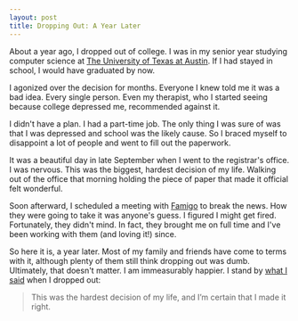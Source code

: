 ```yaml
---
layout: post
title: Dropping Out: A Year Later
---
```


About a year ago, I dropped out of college. I was in my senior year
studying computer science at [The University of Texas at Austin][1].
If I had stayed in school, I would have graduated by now.

I agonized over the decision for months. Everyone I knew told me
it was a bad idea. Every single person. Even my therapist, who I
started seeing because college depressed me, recommended against
it.

I didn't have a plan. I had a part-time job. The only thing I was
sure of was that I was depressed and school was the likely cause.
So I braced myself to disappoint a lot of people and went to fill
out the paperwork.

It was a beautiful day in late September when I went to the registrar's
office. I was nervous. This was the biggest, hardest decision of
my life. Walking out of the office that morning holding the piece
of paper that made it official felt wonderful.

Soon afterward, I scheduled a meeting with [Famigo][2] to break the
news. How they were going to take it was anyone's guess. I figured
I might get fired. Fortunately, they didn't mind. In fact, they
brought me on full time and I've been working with them (and loving
it!) since.

So here it is, a year later. Most of my family and friends have
come to terms with it, although plenty of them still think dropping
out was dumb. Ultimately, that doesn't matter. I am immeasurably
happier. I stand by [what I said][3] when I dropped out:

> This was the hardest decision of my life, and I’m certain that I
> made it right.

[1]: http://www.utexas.edu/
[2]: http://www.famigo.com/
[3]: http://gompr.tumblr.com/tagged/dropout
